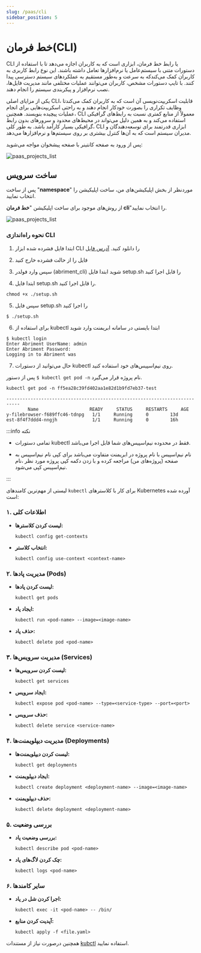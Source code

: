 ```yaml
---
slug: /paas/cli
sidebar_position: 5
---
```



#  خط فرمان(CLI) 


CLI یا رابط خط فرمان، ابزاری است که به کاربران اجازه می‌دهد تا با استفاده از دستورات متنی با سیستم‌عامل یا نرم‌افزارها تعامل داشته باشند. این نوع رابط کاربری به کاربران کمک می‌کندکه به سرعت و به‌طور مستقیم به عملکردهای سیستم دسترسی پیدا کنند. با تایپ دستورات مشخص، کاربران می‌توانند عملیات مختلفی مانند مدیریت فایل‌ها، نصب نرم‌افزار و پیکربندی سیستم را انجام دهند. 

یکی از مزایای اصلی CLI، قابلیت اسکریپت‌نویسی آن است که به کاربران کمک می‌کندتا وظایف تکراری را بصورت خودکار انجام دهند و به راحتی اسکریپت‌هایی برای انجام عملیات پیچیده بنویسند. همچنین، CLI معمولاً از منابع کمتری نسبت به رابط‌های گرافیکی استفاده می‌کند و به همین دلیل می‌تواند در محیط‌های محدود و سرورهای بدون رابط گرافیکی بسیار کارآمد باشد. به طور کلی، CLI ابزاری قدرتمند برای توسعه‌دهندگان و مدیران سیستم است که به آن‌ها کنترل بیشتری بر روی سیستم‌ها و نرم‌افزارها می‌دهد.



پس از ورود به صفحه کانتینر با صفحه پیشخوان مواجه می‌شوید:

![paas_projects_list](/img/container/paas_projects_list.png)
## ساخت سرویس

پس از ساخت "**namespace**" موردنظر از بخش اپلیکیشن‌های من، ساخت اپلیکیشن را انتخاب نمایید.

از روش‌های موجود برای ساخت اپلیکیشن 
"**خط فرمان cli**"را انتخاب نمایید.

![paas_projects_list](/img/container/paas-10.png)

### نحوه راه‌اندازی CLI

1. ابتدا فایل فشرده شده ابزار CLI را دانلود کنید.
[آدرس فایل](https://backend.abriment.com/static/paas/cli/abriment-paas-cli.zip)

2. فایل را از حالت فشرده خارج کنید

3. سپس وارد فولدر (abriment_cli) شوید
ابتدا فایل setup.sh را قابل اجرا کنید

4. ابتدا فایل setup.sh را قابل اجرا کنید.

```
chmod +x ./setup.sh
```

5. سپس فایل setup.sh را اجرا کنید

```
$ ./setup.sh
```
6. برای استفاده از kubectl ابتدا بایستی در سامانه ابریمنت وارد شوید

```
$ kubectl login
Enter Abriment UserName: admin
Enter Abriment Password:
Logging in to Abriment was
```
7. حال می‌توانید از دستورات kubectl روی نیم‌اسپیس‌های خود استفاده کنید.

پس از دستور `$ kubectl get pod -n` نام پروژه قرار می‌گیرد.

```
kubectl get pod -n ff5ea28c39fd402aa1e82d1b9fd7eb37-test 

---------------------------------------------------------------------------
        Name	               READY     STATUS	    RESTARTS	 AGE
y-filebrowser-f689ffc46-tdnpg	1/1 	Running 	0        13d
est-8f4f7ddd4-nngjh             1/1 	Running 	0   	 16h
```

:::info نکته

- تمامی دستورات kubectl فقط در محدوده نیم‌اسپیس‌های شما قابل اجرا می‌باشد.

- نام نیم‌اسپیس با نام پروژه در ابریمنت متفاوت می‌باشد برای کپی نام نیم‌اسپیس به صفحه (پروژه‌های من) مراجعه کرده و با زدن دکمه کپی پروژه مورد نظر ،نام نیم‌اسپیس کپی می‌شود. 

:::


 لیستی از مهم‌ترین کامندهای `kubectl` برای کار با کلاسترهای Kubernetes آورده شده است:

### ۱. اطلاعات کلی
- **لیست کردن کلاسترها:**
  ```
  kubectl config get-contexts
  ```

- **انتخاب کلاستر:**
  ```
  kubectl config use-context <context-name>
  ```

### ۲. مدیریت پادها (Pods)
- **لیست کردن پادها:**
  ```
  kubectl get pods
  ```

- **ایجاد پاد:**
  ```
  kubectl run <pod-name> --image=<image-name>
  ```

- **حذف پاد:**
  ```
  kubectl delete pod <pod-name>
  ```

### ۳. مدیریت سرویس‌ها (Services)
- **لیست کردن سرویس‌ها:**
  ``` 
  kubectl get services
  ```

- **ایجاد سرویس:**
  ``` 
  kubectl expose pod <pod-name> --type=<service-type> --port=<port>
  ```

- **حذف سرویس:**
  ``` 
  kubectl delete service <service-name>
  ```

### ۴. مدیریت دیپلویمنت‌ها (Deployments)
- **لیست کردن دیپلویمنت‌ها:**
  ``` 
  kubectl get deployments
  ```

- **ایجاد دیپلویمنت:**
  ``` 
  kubectl create deployment <deployment-name> --image=<image-name>
  ```

- **حذف دیپلویمنت:**
  ``` 
  kubectl delete deployment <deployment-name>
  ```

### ۵. بررسی وضعیت
- **بررسی وضعیت پاد:**
  ``` 
  kubectl describe pod <pod-name>
  ```

- **چک کردن لاگ‌های پاد:**
  ``` 
  kubectl logs <pod-name>
  ```

### ۶. سایر کامندها
- **اجرا کردن شل در پاد:**
  ``` 
  kubectl exec -it <pod-name> -- /bin/ 
  ```

- **آپدیت کردن منابع:**
  ``` 
  kubectl apply -f <file.yaml>
  ```



همچنین درصورت نیاز از مستندات [kubctl](href="https://backend.abriment.com/static/paas/cli/abriment-paas-cli.zip") استفاده نمایید.
